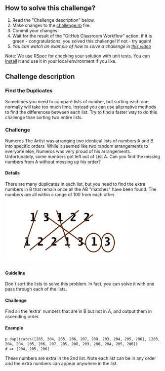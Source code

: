 ## How to solve this challenge?

1. Read the "Challenge description" below.
2. Make changes to the [challenge.rb](./challenge.rb) file.
3. Commit your changes.
4. Wait for the result of the "GitHub Classroom Workflow" action. If it is green - congratulations, you solved this challenge! If not - try again!
5. *You can watch an example of how to solve a challenge in [this video](https://microverse.pathwright.com/library/fast-track-algorithms-data-structures/69123/path/step/113963868/)*

Note: We use RSpec for checking your solution with unit tests. You can [install](https://github.com/rspec/rspec) it and use it in your local environment if you like.


## Challenge description

### Find the Duplicates

Sometimes you need to compare lists of number, but sorting each one normally will take too much time. Instead you can use alternative methods to find the differences between each list. Try to find a faster way to do this challenge than sorting two entire lists.

### Challenge

Numeros The Artist was arranging two identical lists of numbers A and B into specific orders. While it seemed like two random arrangements to everyone else, Numeros was very proud of his arrangements. Unfortunately, some numbers got left out of List A. Can you find the missing numbers from A without messing up his order?

#### Details

There are many duplicates in each list, but you need to find the extra numbers in B that remain once all the AB "matches" have been found. The numbers are all within a range of 100 from each other.

![](./find-the-duplicates.png)

#### Guideline

Don't sort the lists to solve this problem. In fact, you can solve it with one pass through each of the lists.

#### Challenge
Find all the 'extra' numbers that are in B but not in A, and output them in ascending order.

#### Example
```
p duplicates([203, 204, 205, 206, 207, 208, 203, 204, 205, 206], [203, 204, 204, 205, 206, 207, 205, 208, 203, 206, 204, 205, 206])
# => [204, 205, 206]
```

These numbers are extra in the 2nd list. Note each list can be in any order and the extra numbers can appear anywhere in the list.
